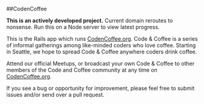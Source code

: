 ##CodenCoffee

**This is an actively developed project.** Current domain reroutes to nonsense. Run this on a Node server to view latest progress.

This is the Rails app which runs [CodenCoffee.org](http://codencoffee.org). Code & Coffee is a series of informal gatherings among like-minded coders who love coffee. Starting in Seattle, we hope to spread Code & Coffee anywhere coders drink coffee.

Attend our official Meetups, or broadcast your own Code & Coffee to other members of the Code and Coffee community at any time on [CodenCoffee.org](http://codencoffee.org).

If you see a bug or opportunity for improvement, please feel free to submit issues and/or send over a pull request.
